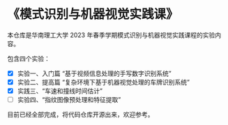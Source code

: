 # 《模式识别与机器视觉实践课》

本仓库是华南理工大学 2023 年春季学期模式识别与机器视觉实践课程的实验内容。

包含四个实验：

- [x] 实验一、入门篇 “基于视频信息处理的手写数字识别系统”
- [x] 实验二、提高篇 “复杂环境下基于机器视觉处理的车牌识别系统”
- [x] 实践三、“车速和撞线时间估计”
- [ ] 实验四、“指纹图像预处理和特征提取”

目前已经全部完成，将代码仓库开源出来，欢迎参考。